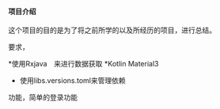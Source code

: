
#### 项目介绍
这个项目的目的是为了将之前所学的以及所经历的项目，进行总结。

要求，

 *使用Rxjava　来进行数据获取
 *Kotlin
 Material3
 * 使用libs.versions.toml来管理依赖

 功能，简单的登录功能



